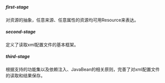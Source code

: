 ##### first-stage
对资源的抽象，任意来源、任意属性的资源均可用Resource来表达。

##### second-stage
定义了读取xml配置文件的基本框架。

##### third-stage
根据支持的功能集以及依赖注入、JavaBean的相关原则，完善了对xml配置文件的读取和结果保存。
